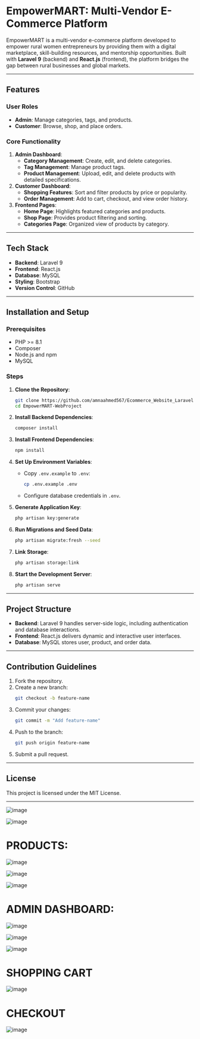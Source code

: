 # EmpowerMART: Multi-Vendor E-Commerce Platform

EmpowerMART is a multi-vendor e-commerce platform developed to empower rural women entrepreneurs by providing them with a digital marketplace, skill-building resources, and mentorship opportunities. Built with **Laravel 9** (backend) and **React.js** (frontend), the platform bridges the gap between rural businesses and global markets.

---

## Features

### User Roles
- **Admin**: Manage categories, tags, and products.
- **Customer**: Browse, shop, and place orders.

### Core Functionality
1. **Admin Dashboard**:
   - **Category Management**: Create, edit, and delete categories.
   - **Tag Management**: Manage product tags.
   - **Product Management**: Upload, edit, and delete products with detailed specifications.
2. **Customer Dashboard**:
   - **Shopping Features**: Sort and filter products by price or popularity.
   - **Order Management**: Add to cart, checkout, and view order history.
3. **Frontend Pages**:
   - **Home Page**: Highlights featured categories and products.
   - **Shop Page**: Provides product filtering and sorting.
   - **Categories Page**: Organized view of products by category.

---

## Tech Stack

- **Backend**: Laravel 9
- **Frontend**: React.js
- **Database**: MySQL
- **Styling**: Bootstrap
- **Version Control**: GitHub

---

## Installation and Setup

### Prerequisites
- PHP >= 8.1
- Composer
- Node.js and npm
- MySQL

### Steps

1. **Clone the Repository**:
   ```bash
   git clone https://github.com/amnaahmed567/Ecommerce_Website_Laravel.git)
   cd EmpowerMART-WebProject
   ```

2. **Install Backend Dependencies**:
   ```bash
   composer install
   ```

3. **Install Frontend Dependencies**:
   ```bash
   npm install
   ```

4. **Set Up Environment Variables**:
   - Copy `.env.example` to `.env`:
     ```bash
     cp .env.example .env
     ```
   - Configure database credentials in `.env`.

5. **Generate Application Key**:
   ```bash
   php artisan key:generate
   ```

6. **Run Migrations and Seed Data**:
   ```bash
   php artisan migrate:fresh --seed
   ```

7. **Link Storage**:
   ```bash
   php artisan storage:link
   ```

8. **Start the Development Server**:
   ```bash
   php artisan serve
   ```

---

## Project Structure

- **Backend**: Laravel 9 handles server-side logic, including authentication and database interactions.
- **Frontend**: React.js delivers dynamic and interactive user interfaces.
- **Database**: MySQL stores user, product, and order data.

---

## Contribution Guidelines

1. Fork the repository.
2. Create a new branch:
   ```bash
   git checkout -b feature-name
   ```
3. Commit your changes:
   ```bash
   git commit -m "Add feature-name"
   ```
4. Push to the branch:
   ```bash
   git push origin feature-name
   ```
5. Submit a pull request.

---

## License

This project is licensed under the MIT License.

---
![image](https://github.com/user-attachments/assets/f12c87a8-041f-458b-9f10-4f7ba5748b3b)

![image](https://github.com/user-attachments/assets/e1247a96-95d6-42dd-ad9a-45528f26254a)

# PRODUCTS:

![image](https://github.com/user-attachments/assets/df10d155-b5dc-4caf-bcec-9f32a30526f3)

![image](https://github.com/user-attachments/assets/d4d8b097-4512-48c1-8d48-9b8fdfcbe2d4)

![image](https://github.com/user-attachments/assets/5a2a9636-bc63-40e6-880d-8b7b29dbb842)

# ADMIN DASHBOARD:

![image](https://github.com/user-attachments/assets/266cfaaa-0675-44bb-ae80-8b0f0acc8937)

![image](https://github.com/user-attachments/assets/b75ab39b-e3a4-4912-9657-a6a26a619cf8)

![image](https://github.com/user-attachments/assets/71b224d7-ac80-4fe3-a100-67e6d863a17e)

# SHOPPING CART 

![image](https://github.com/user-attachments/assets/c7f4eaa3-34c7-46e1-a882-9779e11020d4)

# CHECKOUT

![image](https://github.com/user-attachments/assets/7feae432-0da5-4876-8bc2-817614a4abc2)
